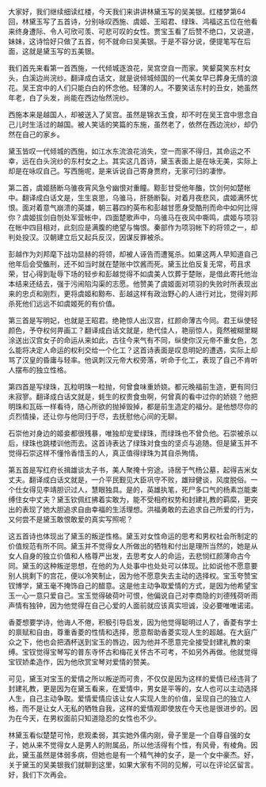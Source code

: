 
大家好，我们继续细读红楼，今天我们来讲讲林黛玉写的吴美银。红楼梦第64回，林黛玉写了五首诗，分别咏叹西施、虞姬、王昭君、绿珠、鸿福这五位在他看来终身遭际、令人可欣可羡、可悲可叹的女性。贾宝玉看了后赞不绝口，又说道，妹妹，这诗恰好只做了五首，何不就命曰吴美银。于是不容分说，便提笔写在后面，这就是黛玉写的五美银。

我们首先来看第一首西施，一代倾城逐浪花，吴宫空自一而家。笑颦莫笑东村女头，白溪边尚浣纱。翻译成白话文，就是说倾城倾国的一代美女早已葬身无情的浪花。吴王宫中的人们只能白白的怀念他。轻薄的人。不要笑话东村的丑女，她虽然年老，白了头发，尚能在西边怡然浣纱。

西施本来是越国人，却被送入了吴宫。虽然是锦衣玉食，却不时在吴王宫中思念自己儿时生活过的越国。被人笑话的笑篇的东施，虽然老了，依然在西边浣纱，却仍然在自己的家乡。

黛玉皆叹一代倾城的西施，如江水东流浪花消失，空一而家不得归，其命运之不幸，远在白头浣纱的东村女之上。其实这几首诗，黛玉表面上是在咏无美，实际上却是在咏叹自己。写西施呢，是来诉说自己寄身贾府，无家可归的凄惨。

第二首，虞姬肠断乌骓夜宵风急兮幽恨对重瞳。黥彭甘受他年醢，饮剑何如楚帐中。翻译成白话文是，生生哀思，乌骓马，肝肠断裂。对着月夜悲风，虞姬满怀忧恨。面对着意气崩溃的英雄，朝三暮四的英布和彭越甘愿身受酷刑而命中如何比得你？虞姬拔剑自刎处军营帐中，四面楚歌声中，乌骓马在夜风中嘶鸣，虞姬与项羽在帐中四目相对，此刻应是满腹的绝望与悔恨。秦部作为项羽帐下的将领之一，却判处投汉。汉朝建立后又起兵反汉，因谋反罪被杀。

彭越作为刘邦麾下战功显赫的将领，却被人诬告而遭冤杀。如果这两人早知道自己他年后会受醢刑，还不如当时就在楚账中饮酱而死。黛玉比伯反复无常，苟且求荣，甘心得到耻辱下场的轻步和彭越觉得不如虞美人饮葬于楚账，是借此寄托他治本结来还结去，强于污闹陷沟渠的志愿。他赞美了虞姬面对项羽的失败时所表现出来的忠贞和刚烈，更将虞姬和黥布、彭越这样有政治野心的人进行对比，觉得刘邦杀死他们远远不如虞姬死的有价值。

第三首是写明妃，也就是王昭君。绝艳惊人出汉宫，红颜命薄古今同。君王纵使轻颜色，予夺权何畀画工？翻译成白话文就是，绝代佳人，艳丽惊人，竟然被糊里糊涂送出汉宫女子的命运从来如此，古往今来气有不同，纵使你汉元帝不重女色，怎么能将决定人命运的权利交给一个化工？这首诗表面是叹息明妃的遭遇，实际上却骂了汉皇的昏庸与轻率。他讽刺汉元帝大权旁落，听命于化工，表现了自己不肯听人摆布的独立性格。

第四首是写绿珠，瓦粒明珠一粒抛，何曾食味重娇娆。都元晚福前生造，更有同归未寂寥。翻译成白话文就是，蚝生的权贵食虫啊，何曾真的看中过你的娇娆？他把明珠和瓦砾一样看待，随心所欲的抛掉毁掉，都是前生造定的福分。是他想尽你的贞烈情操，还让你与他同归于尽，去抚慰他心间的无聊。

石崇他对身边的姬妾都很残暴，唯独却宠爱绿珠，而绿珠也不曾负他。石崇被杀以后，绿珠也跳楼训他而去。这首诗表达了绿珠对食虫的坚贞与追随。但是黛玉并不觉得石崇这样不懂怜香惜玉的人，真正值得绿珠为其自杀殉情。

第五首是写红府长揖雄谈太子书，美人聚掩十穷途。诗居于气杨公墓，起得吉米女丈夫。翻译成白话文就是，一介平民觐见大臣巩守不败，雄辩健谈，风度脱俗。一个仕女得见李靖胆识过人，慧眼独具。是的，英雄执笔，死尸多口气的杨素岂能束缚住女中丈夫？黛玉钦佩红拂着实敢为，能不受相府权势和封建礼教的羁縻，更突出的表现了她大胆追求自由幸福的生活理想。洪福勇敢的去追求自己所爱的行为，又何尝不是黛玉敢恨敢爱的真实写照呢？

这五首诗也体现出了黛玉的叛逆性格。黛玉对女性命运的思考和男权社会所制定的价值规范有所不同。黛玉并不觉得女人所做出的牺牲和付出是理所当然的，她是从女人自身的独立价值和人格尊严出发，去思考女人的命运，去悲悯红颜薄命古今同。黛玉的这种叛逆思想，在他的为人处事中也处处可以体现。比如说他不愿意要别人挑剩下的宫花，便以冷笑制止，因为他不愿意失去主动的选择权。宝玉夸赞宝钗博学，黛玉毫不掩饰自己的醋意。这是他主动争取爱情的方式，是因为他希望宝玉一心一意只爱自己。宝玉觉得破荷叶可恨，他偏说自己对李商隐的刘德残荷听雨声情有独钟，因为他觉得在自己心爱的人面前就应该真实坦诚，没必要唯唯诺诺。

香菱想要学诗，他诲人不倦，积极引导启发，因为他觉得聪明过人了，香菱有学士的禀赋和自由，尊重香菱的性情和选择，愿意帮助香菱实现人生的超越。在大庭广众之下，他也会把酒杯送到宝玉的唇边，因为他并不愿意完全接受封建礼教的束缚。宝钗觉得宝琴写的普东寺怀古和梅花关怀古不可考，不如另外再做。他就觉得宝钗娇柔造作，因为他欣赏宝琴对爱情的赞美。

可见，黛玉对宝玉的爱情之所以叛逆而可贵，不仅仅是因为这样的爱情已经违背了封建礼教，更是因为在黛玉看来，在爱情中，男女是平等的，女人也可以主动选择人生，自己主动争取。爱情爱情应该让女人实现人生的价值，呈现自己的独立人格，而不是让女人无私的牺牲自我，这样的爱情观即使放在今天也是很进步的。因为在今天，在男权面前只知道隐忍的女性也不少。

林黛玉看似楚楚可怜，悲观柔弱，其实她外儒内刚，骨子里是一个自尊自强的女子，她从来不觉得女人是男人的附属品，所以他活得有个性，有风骨，有棱角。因此，黛玉虽然是体弱多病，但她也是有一个精气神的女子，是一个女中豪杰。好，关于黛玉的吴美银我们就聊到这里，如果大家有不同的见解，可以在评论区留言。好，我们下次再会。


